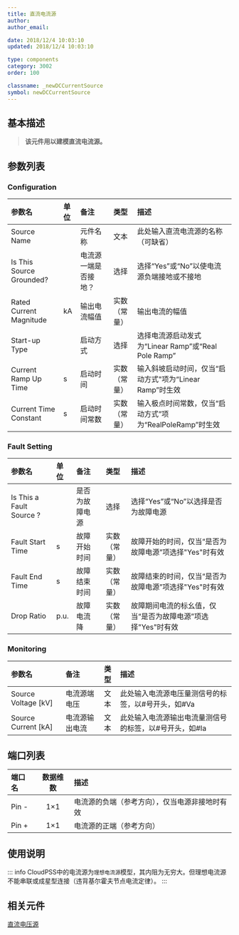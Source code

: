 ```yaml
---
title: 直流电流源
author: 
author_email:

date: 2018/12/4 10:03:10
updated: 2018/12/4 10:03:10

type: components
category: 3002
order: 100

classname: _newDCCurrentSource
symbol: newDCCurrentSource
---
```

## 基本描述


> **该元件用以建模直流电流源。**

## 参数列表
### Configuration
| 参数名 | 单位 | 备注 | 类型 | 描述 |
| :--- | :--- | :--- | :--: | :--- |
| Source Name |  | 元件名称 | 文本 | 此处输入直流电流源的名称（可缺省） |
| Is This Source Grounded? |  | 电流源一端是否接地？ | 选择 | 选择“Yes”或“No”以使电流源负端接地或不接地 |
| Rated Current Magnitude | kA | 输出电流幅值 | 实数（常量） | 输出电流的幅值 |
| Start-up Type |  | 启动方式 | 选择 | 选择电流源启动发式为“Linear Ramp”或“Real Pole Ramp” |
| Current Ramp Up Time | s | 启动时间 | 实数（常量） | 输入斜坡启动时间，仅当“启动方式"项为“Linear Ramp”时生效 |
| Current Time Constant | s | 启动时间常数 | 实数（常量） | 输入极点时间常数，仅当“启动方式”项为“RealPoleRamp”时生效 |

### Fault Setting
| 参数名 | 单位 | 备注 | 类型 | 描述 |
| :--- | :--- | :--- | :--: | :--- |
| Is This a Fault Source ? |  | 是否为故障电源 | 选择 | 选择“Yes”或“No”以选择是否为故障电源|
| Fault Start Time | s | 故障开始时间 | 实数（常量） | 故障开始的时间，仅当“是否为故障电源”项选择"Yes"时有效 |
| Fault End Time | s | 故障结束时间 | 实数（常量） | 故障结束的时间，仅当“是否为故障电源”项选择"Yes"时有效 |
| Drop Ratio | p.u. | 故障电流降 | 实数（常量） | 故障期间电流的标幺值，仅当“是否为故障电源”项选择"Yes"时有效|

### Monitoring
| 参数名 | 备注 | 类型 | 描述 |
| :--- | :--- | :--: | :--- |
| Source Voltage \[kV\] | 电流源端电压 | 文本 | 此处输入电流源电压量测信号的标签，以#号开头，如#Va |
| Source Current \[kA\] | 电流源输出电流 | 文本 | 此处输入电流源输出电流量测信号的标签，以#号开头，如#Ia |


## 端口列表

| 端口名 | 数据维数 | 描述 |
| :--- | :--:  | :--- |
| Pin - | 1×1 | 电流源的负端（参考方向），仅当电源非接地时有效 |
| Pin + | 1×1 | 电流源的正端（参考方向）|

## 使用说明

::: info
CloudPSS中的电流源为`理想电流源`模型，其内阻为无穷大。但理想电流源不能串联或成星型连接（违背基尔霍夫节点电流定律）。
:::


## 相关元件



[直流电压源](comp_newDCVoltageSource.md)
